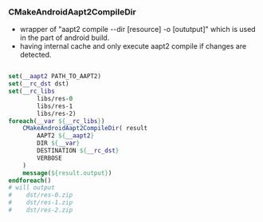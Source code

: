 ### CMakeAndroidAapt2CompileDir
* wrapper of "aapt2 compile --dir [resource] -o [oututput]" which is used in the part of android build.
* having internal cache and only execute aapt2 compile if changes are detected.  
```cmake

set(__aapt2 PATH_TO_AAPT2)
set(__rc_dst dst)
set(__rc_libs 
        libs/res-0
        libs/res-1
        libs/res-2)
foreach(__var ${__rc_libs}) 
    CMakeAndroidAapt2CompileDir( result
        AAPT2 ${__aapt2}
        DIR ${__var}
        DESTINATION ${__rc_dst} 
        VERBOSE
    )
    message(${result.output})
endforeach()
# will output 
#    dst/res-0.zip
#    dst/res-1.zip
#    dst/res-2.zip



```
